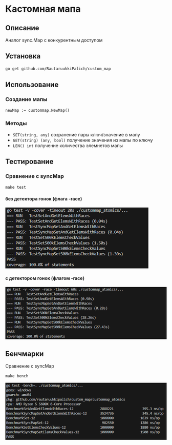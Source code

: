 # Кастомная мапа

## Описание
Аналог sync.Map с конкурентным доступом

## Установка
```sh
go get github.com/RautaruukkiPalich/custom_map
```


## Использование

### Создание мапы
```
newMap := custommap.NewMap()
```
### Методы

- ```SET(string, any)``` созранение пары ключ/значение в мапу
- ```GET(string) (any, bool)``` получение значения из мапы по ключу
- ```LEN() int``` получение количества элемнетов мапы

## Тестирование
### Сравнение с syncMap
```
make test
```
#### без детектора гонок (флага -race)
![alt test1](img/test_result.png)
#### c детектором гонок (флагом -race)
![alt test_race](img/test_result_race.png)


## Бенчмарки
Сравнение с syncMap
```
make bench
```
![alt bench](img/bench.png)
